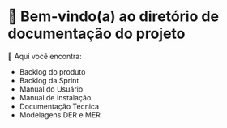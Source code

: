 # 🐙 Bem-vindo(a) ao diretório de documentação do projeto
:mag_right: Aqui você encontra:

 - Backlog do produto
 - Backlog da Sprint
 - Manual do Usuário
 - Manual de Instalação
 - Documentação Técnica
 - Modelagens DER e MER

